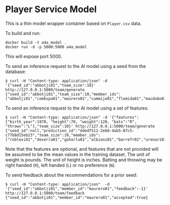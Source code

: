 # Player Service Model

This is a thin model wrapper container based on `Player.csv` data. 

To build and run:
```shell
docker build -t a4a_model .
docker run -d -p 5000:5000 a4a_model
```

This will expose port 5000.

To send an inference request to the AI model using a seed from the database:
```shell
$ curl -H "Content-type: application/json" -d '{"seed_id":"abbotji01","team_size":10}' http://127.0.0.1:5000/team/generate
{"seed_id":"abbotji01","team_size":10,"member_ids":["abbotji01","combspa01","maurero01","cummijo01","flemida01","macdobo01","eddych01","morriha02","mcgrifr01","blossgr01"]}
```

To send an inference request to the AI model using a set of features:
```shell
$ curl -H "Content-type: application/json" -d '{"features":{"birth_year":1970, "height":70, "weight":120, "bats":"R", "throws":"L"},"team_size":10}' http://127.0.0.1:5000/team/generate
{"seed_id":null,"prediction_id":"ddedf511-2e68-4ab5-87c5-c77b8d15eb23","team_size":10,"member_ids":["roblevi01","deverra01","goharlu01","albieoz01","barrefr02","urenari01","uriasju01","verdual01","mejiafr01","sierrma01"]}
```
Note that the features are optional, and features that are not provided will be assumed to be the mean values in the training dataset. The unit of weight is pounds. The unit of height is inches. Batting and throwing may be right handed (`R`), left handed (`L`) or no preference (`N`).

To send feedback about the recommendations for a prior seed:
```shell
$ curl -H "Content-type: application/json"  -d '{"seed_id":"abbotji01","member_id":"maurero01","feedback":-1}' http://127.0.0.1:5000/team/feedback 
{"seed_id":"abbotji01","member_id":"maurero01","accepted":true}
```
